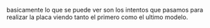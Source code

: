 basicamente lo que se puede ver son los intentos que pasamos para realizar la placa viendo tanto el primero como el ultimo modelo.
